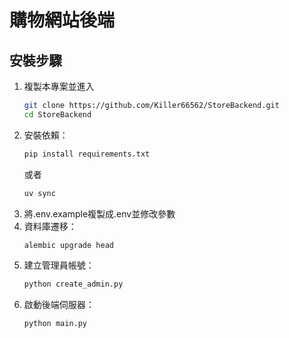# 購物網站後端

## 安裝步驟
1. 複製本專案並進入
    ```bash
    git clone https://github.com/Killer66562/StoreBackend.git
    cd StoreBackend
    ```
2. 安裝依賴：
    ```bash
    pip install requirements.txt
    ```
    或者
    ```bash
    uv sync
    ```
3. 將.env.example複製成.env並修改參數
4. 資料庫遷移：
    ```bash
    alembic upgrade head
    ```
5. 建立管理員帳號：
    ```bash
    python create_admin.py
    ```
6. 啟動後端伺服器：
    ```bash
    python main.py
    ```